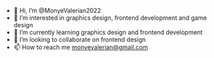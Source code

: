 - 👋 Hi, I’m @MonyeValerian2022
- 👀 I’m interested in graphics design, frontend development and game design
- 🌱 I’m currently learning graphics design and frontend development
- 💞️ I’m looking to collaborate on frontend design
- 📫 How to reach me monyevalerian@gmail.com

<!---
MonyeValerian2022/MonyeValerian2022 is a ✨ special ✨ repository because its `README.md` (this file) appears on your GitHub profile.
You can click the Preview link to take a look at your changes.
--->
